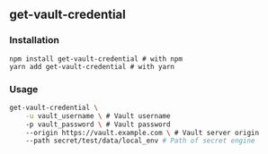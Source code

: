 ## get-vault-credential

### Installation

```shell
npm install get-vault-credential # with npm
yarn add get-vault-credential # with yarn
```

### Usage

```bash
get-vault-credential \
    -u vault_username \ # Vault username
    -p vault_password \ # Vault password
    --origin https://vault.example.com \ # Vault server origin
    --path secret/test/data/local_env # Path of secret engine
```
